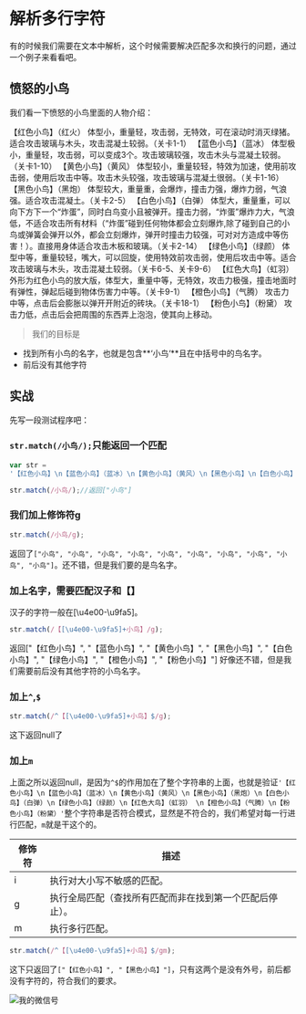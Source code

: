 # 解析多行字符
有的时候我们需要在文本中解析，这个时候需要解决匹配多次和换行的问题，通过一个例子来看看吧。

## 愤怒的小鸟
我们看一下愤怒的小鸟里面的人物介绍：

【红色小鸟】（红火）
体型小，重量轻，攻击弱，无特效，可在滚动时消灭绿猪。适合攻击玻璃与木头，攻击混凝土较弱。（关卡1-1）
【蓝色小鸟】（蓝冰）
体型极小，重量轻，攻击弱，可以变成3个。攻击玻璃较强，攻击木头与混凝土较弱。（关卡1-10）
【黄色小鸟】（黄风）
体型较小，重量较轻，特效为加速，使用前攻击弱，使用后攻击中等。攻击木头较强，攻击玻璃与混凝土很弱。（关卡1-16）
【黑色小鸟】（黑炮）
体型较大，重量重，会爆炸，撞击力强，爆炸力弱，气浪强。适合攻击混凝土。（关卡2-5）
【白色小鸟】（白弹）
体型大，重量重，可以向下方下一个“炸蛋”，同时白鸟变小且被弹开。撞击力弱，“炸蛋”爆炸力大，气浪低，不适合攻击所有材料（“炸蛋”碰到任何物体都会立刻爆炸,除了碰到自己的小鸟或弹簧会弹开以外，都会立刻爆炸，弹开时撞击力较强，可对对方造成中等伤害！）。直接用身体适合攻击木板和玻璃。（关卡2-14）
【绿色小鸟】（绿颜）
体型中等，重量较轻，嘴大，可以回旋，使用特效前攻击弱，使用后攻击中等。适合攻击玻璃与木头，攻击混凝土较弱。（关卡6-5、关卡9-6）
【红色大鸟】（虹羽）
外形为红色小鸟的放大版，体型大，重量中等，无特效，攻击力极强，撞击地面时有弹性，弹起后碰到物体伤害力中等。（关卡9-1）
【橙色小鸟】（气腾）
攻击力中等，点击后会膨胀以弹开开附近的砖块。（关卡18-1）
【粉色小鸟】（粉黛）
攻击力低，点击后会把周围的东西弄上泡泡，使其向上移动。
 
> 我们的目标是
- 找到所有小鸟的名字，也就是包含**‘小鸟‘**且在中括号中的鸟名字。
- 前后没有其他字符

## 实战

先写一段测试程序吧：

### `str.match(/小鸟/);`只能返回一个匹配

```javascript
var str = 
'【红色小鸟】\n【蓝色小鸟】（蓝冰）\n【黄色小鸟】（黄风）\n【黑色小鸟】\n【白色小鸟】（白弹）\n【绿色小鸟】（绿颜）\n【红色大鸟】（虹羽） \n【橙色小鸟】（气腾）\n【粉色小鸟】（粉黛）';

str.match(/小鸟/);//返回["小鸟"]
```

### 我们加上修饰符g

```javascript
str.match(/小鸟/g);
```
返回了`["小鸟", "小鸟", "小鸟", "小鸟", "小鸟", "小鸟", "小鸟", "小鸟", "小鸟", "小鸟"]`。还不错，但是我们要的是鸟名字。

### 加上名字，需要匹配汉子和【】
汉子的字符一般在[\u4e00-\u9fa5]。

```javascript
str.match(/【[\u4e00-\u9fa5]+小鸟】/g);
```
返回["【红色小鸟】", "【蓝色小鸟】", "【黄色小鸟】", "【黑色小鸟】", "【白色小鸟】", "【绿色小鸟】", "【橙色小鸟】", "【粉色小鸟】"]
好像还不错，但是我们需要前后没有其他字符的小鸟名字。


### 加上`^`,`$`

```javascript
str.match(/^【[\u4e00-\u9fa5]+小鸟】$/g);
```

这下返回null了

### 加上`m`
上面之所以返回null，是因为`^$`的作用加在了整个字符串的上面，也就是验证`'【红色小鸟】\n【蓝色小鸟】（蓝冰）\n【黄色小鸟】（黄风）\n【黑色小鸟】（黑炮）\n【白色小鸟】（白弹）\n【绿色小鸟】（绿颜）\n【红色大鸟】（虹羽） \n【橙色小鸟】（气腾）\n【粉色小鸟】（粉黛）'`整个字符串是否符合模式，显然是不符合的，我们希望对每一行进行匹配，`m`就是干这个的。

|修饰符|	描述|
| ------------- | ------------- |
|i	|执行对大小写不敏感的匹配。|
|g	|执行全局匹配（查找所有匹配而非在找到第一个匹配后停止）。|
|m	|执行多行匹配。|

```javascript
str.match(/^【[\u4e00-\u9fa5]+小鸟】$/gm);
```
这下只返回了`["【红色小鸟】", "【黑色小鸟】"]`，只有这两个是没有外号，前后都没有字符的，符合我们的要求。


![我的微信号](http://images.cnblogs.com/cnblogs_com/xiaohu1986/789491/o_weixin.png)